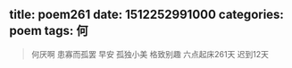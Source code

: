 title: poem261
date: 1512252991000
categories: poem
tags: 何
---
> 何厌啊
患寡而孤罢
早安
孤独小美
格致别趣
六点起床261天 迟到12天
